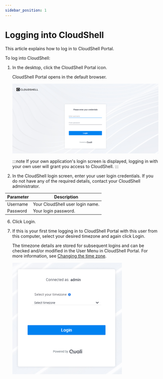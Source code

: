 ```yaml
---
sidebar_position: 1
---
```


# Logging into CloudShell

This article explains how to log in to CloudShell Portal.

To log into CloudShell:

1. In the desktop, click the CloudShell Portal icon.
    
    CloudShell Portal opens in the default browser.
    
    ![](/Images/CloudShell-Portal/LoginPage.png)
    
    :::note
    If your own application's login screen is displayed, logging in with your own user will grant you access to CloudShell.
    :::
    
2. In the CloudShell login screen, enter your user login credentials. If you do not have any of the required details, contact your CloudShell administrator.  
    

| Parameter | Description |
| --- | --- |
| Username | Your CloudShell user login name. |
| Password | Your login password. |

6. Click Login.
7. If this is your first time logging in to CloudShell Portal with this user from this computer, select your desired timezone and again click Login.
    
    The timezone details are stored for subsequent logins and can be checked and/or modified in the User Menu in CloudShell Portal. For more information, see [Changing the time zone](./portal-settings.md#changing-the-time-zone).
    
    ![](/Images/CloudShell-Portal/LoginPageSelectTimezone.png)